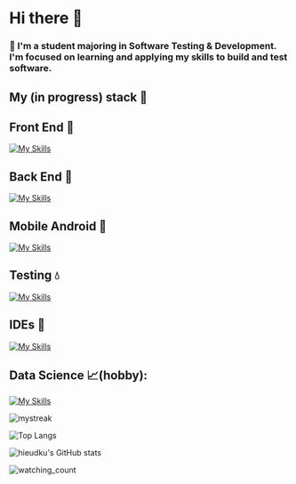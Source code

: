 # Hi there 👋

<!--
**hieudku/hieuDku** is a ✨ _special_ ✨ repository because its `README.md` (this file) appears on your GitHub profile.

Here are some ideas to get you started:
-->
### 🔭 I'm a student majoring in Software Testing & Development. I'm focused on learning and applying my skills to build and test software.

## My (in progress) stack :open_file_folder:
  
## Front End :gift: 
      
[![My Skills](https://skillicons.dev/icons?i=js,react,html,css)](https://skillicons.dev)




## Back End :electric_plug: 
      
[![My Skills](https://skillicons.dev/icons?i=java,cs,dotnet,nodejs)](https://skillicons.dev)




## Mobile Android :moyai:
      
[![My Skills](https://skillicons.dev/icons?i=androidstudio,java,gradle)](https://skillicons.dev)




## Testing :droplet:
      
[![My Skills](https://skillicons.dev/icons?i=nodejs,selenium)](https://skillicons.dev)




## IDEs :hammer:
      
[![My Skills](https://skillicons.dev/icons?i=visualstudio,vscode,androidstudio,unity,anaconda)](https://skillicons.dev)




## Data Science :chart_with_upwards_trend:(hobby):
      
[![My Skills](https://skillicons.dev/icons?i=,r,py)](https://skillicons.dev)

  
  


<img src="https://github-readme-streak-stats.herokuapp.com/?user=hieudku&theme=tokyonight" alt="mystreak"/>

![Top Langs](https://github-readme-stats.vercel.app/api?username=hieudku&theme=algolia&show_icons=true)
  
![hieudku's GitHub stats](https://github-readme-stats.vercel.app/api/top-langs?username=hieudku&hide=html,scss,stylus,blade,jupyter%20notebook,python,css,shell,batchfile,dockerfile,typescript&theme=algolia&show_icons=true)
  
<img src="https://widgetbite.com/stats/hieudku" alt="watching_count" />


  



